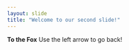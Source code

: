 ```yaml
---
layout: slide
title: "Welcome to our second slide!"
---
```

**To the Fox**
Use the left arrow to go back!
